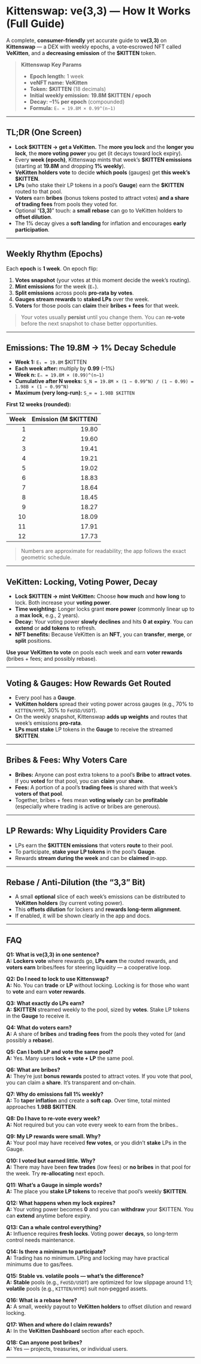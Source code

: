 # Kittenswap: ve(3,3) — How It Works (Full Guide)

A complete, **consumer-friendly** yet accurate guide to **ve(3,3)** on **Kittenswap** — a DEX with weekly epochs, a vote‑escrowed NFT called **VeKitten**, and a **decreasing emission** of the **$KITTEN** token.

> **Kittenswap Key Params**
>
> - **Epoch length:** 1 week  
> - **veNFT name:** **VeKitten**  
> - **Token:** **$KITTEN** (18 decimals)  
> - **Initial weekly emission:** **19.8M $KITTEN / epoch**  
> - **Decay:** **–1% per epoch** (compounded)  
> - **Formula:** `Eₙ = 19.8M × 0.99^(n−1)`

---

## TL;DR (One Screen)

- **Lock $KITTEN → get a VeKitten.** The **more you lock** and the **longer you lock**, the **more voting power** you get (it decays toward lock expiry).
- Every **week (epoch)**, Kittenswap mints that week’s **$KITTEN emissions** (starting at **19.8M** and dropping **1% weekly**).
- **VeKitten holders vote** to decide **which pools** (gauges) get **this week’s $KITTEN**.  
- **LPs** (who stake their LP tokens in a pool’s **Gauge**) earn the **$KITTEN** routed to that pool.  
- **Voters** earn **bribes** (bonus tokens posted to attract votes) **and a share of trading fees** from pools they voted for.  
- Optional “**(3,3)**” touch: a **small rebase** can go to VeKitten holders to **offset dilution**.
- The 1% decay gives a **soft landing** for inflation and encourages **early participation**.

---

## Weekly Rhythm (Epochs)

Each **epoch** is **1 week**. On epoch flip:

1. **Votes snapshot** (your votes at this moment decide the week’s routing).  
2. **Mint emissions** for the week (`Eₙ`).  
3. **Split emissions** across pools **pro‑rata by votes**.  
4. **Gauges stream rewards** to **staked LPs** over the week.  
5. **Voters** for those pools can **claim** their **bribes + fees** for that week.

> Your votes usually **persist** until you change them. You can **re‑vote** before the next snapshot to chase better opportunities.

---

## Emissions: The 19.8M → 1% Decay Schedule

- **Week 1:** `E₁ = 19.8M` $KITTEN  
- **Each week after:** multiply by **0.99** (–1%)  
- **Week n:** `Eₙ = 19.8M × (0.99)^(n−1)`  
- **Cumulative after N weeks:** `S_N = 19.8M × (1 − 0.99^N) / (1 − 0.99) = 1.98B × (1 − 0.99^N)`  
- **Maximum (very long‑run):** `S_∞ = 1.98B $KITTEN`

**First 12 weeks (rounded):**

| Week | Emission (M $KITTEN) |
|---:|---:|
| 1 | 19.80 |
| 2 | 19.60 |
| 3 | 19.41 |
| 4 | 19.21 |
| 5 | 19.02 |
| 6 | 18.83 |
| 7 | 18.64 |
| 8 | 18.45 |
| 9 | 18.27 |
| 10 | 18.09 |
| 11 | 17.91 |
| 12 | 17.73 |

> Numbers are approximate for readability; the app follows the exact geometric schedule.

---

## VeKitten: Locking, Voting Power, Decay

- **Lock $KITTEN → mint VeKitten:** Choose **how much** and **how long** to lock. Both increase your **voting power**.  
- **Time weighting:** Longer locks grant **more power** (commonly linear up to a **max lock**, e.g., 2 years).  
- **Decay:** Your voting power **slowly declines** and hits **0 at expiry**. You can **extend** or **add tokens** to refresh.  
- **NFT benefits:** Because VeKitten is an **NFT**, you can **transfer**, **merge**, or **split** positions.

**Use your VeKitten to vote** on pools each week and earn **voter rewards** (bribes + fees; and possibly rebase).

---

## Voting & Gauges: How Rewards Get Routed

- Every pool has a **Gauge**.  
- **VeKitten holders** spread their voting power across gauges (e.g., 70% to `KITTEN/HYPE`, 30% to `FeUSD/USDT`).  
- On the weekly snapshot, Kittenswap **adds up weights** and routes that week’s emissions **pro‑rata**.  
- **LPs must stake** LP tokens in the **Gauge** to receive the streamed **$KITTEN**.

---

## Bribes & Fees: Why Voters Care

- **Bribes:** Anyone can post extra tokens to a pool’s **Bribe** to **attract votes**. If you **voted** for that pool, you can **claim** your **share**.  
- **Fees:** A portion of a pool’s **trading fees** is shared with that week’s **voters of that pool**.  
- Together, bribes + fees mean **voting wisely** can be **profitable** (especially where trading is active or bribes are generous).

---

## LP Rewards: Why Liquidity Providers Care

- LPs earn the **$KITTEN emissions** that voters **route** to their pool.  
- To participate, **stake your LP tokens** in the pool’s **Gauge**.  
- Rewards **stream during the week** and can be **claimed** in‑app.

---

## Rebase / Anti‑Dilution (the “3,3” Bit)

- A small **optional** slice of each week’s emissions can be distributed to **VeKitten holders** (by current voting power).  
- This **offsets dilution** for lockers and **rewards long‑term alignment**.  
- If enabled, it will be shown clearly in the app and docs.

---

## FAQ 

**Q1: What is ve(3,3) in one sentence?**  
**A:** **Lockers vote** where rewards go, **LPs earn** the routed rewards, and **voters earn** bribes/fees for steering liquidity — a cooperative loop.

**Q2: Do I need to lock to use Kittenswap?**  
**A:** No. You can **trade** or **LP** without locking. Locking is for those who want to **vote** and earn **voter rewards**.

**Q3: What exactly do LPs earn?**  
**A:** **$KITTEN** streamed weekly to the pool, sized by **votes**. Stake LP tokens in the **Gauge** to receive it.

**Q4: What do voters earn?**  
**A:** A share of **bribes** and **trading fees** from the pools they voted for (and possibly a **rebase**).

**Q5: Can I both LP and vote the same pool?**  
**A:** Yes. Many users **lock + vote + LP** the same pool.

**Q6: What are bribes?**  
**A:** They’re just **bonus rewards** posted to attract votes. If you vote that pool, you can claim a **share**. It’s transparent and on‑chain.

**Q7: Why do emissions fall 1% weekly?**  
**A:** To **taper inflation** and create a **soft cap**. Over time, total minted approaches **1.98B $KITTEN**.

**Q8: Do I have to re‑vote every week?**  
**A:** Not required but you can vote every week to earn from the bribes..

**Q9: My LP rewards were small. Why?**  
**A:** Your pool may have received **few votes**, or you didn’t **stake** LPs in the Gauge.

**Q10: I voted but earned little. Why?**  
**A:** There may have been **few trades** (low fees) or **no bribes** in that pool for the week. Try **re‑allocating** next epoch.

**Q11: What’s a Gauge in simple words?**  
**A:** The place you **stake LP tokens** to receive that pool’s weekly **$KITTEN**.

**Q12: What happens when my lock expires?**  
**A:** Your voting power becomes **0** and you can **withdraw** your $KITTEN. You can **extend** anytime before expiry.

**Q13: Can a whale control everything?**  
**A:** Influence requires **fresh locks**. Voting power **decays**, so long‑term control needs maintenance.

**Q14: Is there a minimum to participate?**  
**A:** Trading has no minimum. LPing and locking may have practical minimums due to gas/fees.

**Q15: Stable vs. volatile pools — what’s the difference?**  
**A:** **Stable** pools (e.g., `FeUSD/USDT`) are optimized for low slippage around 1:1; **volatile** pools (e.g., `KITTEN/HYPE`) suit non‑pegged assets.

**Q16: What is a rebase here?**  
**A:** A small, weekly payout to **VeKitten holders** to offset dilution and reward locking.

**Q17: When and where do I claim rewards?**  
**A:** In the **VeKitten Dashboard** section after each epoch.

**Q18: Can anyone post bribes?**  
**A:** Yes — projects, treasuries, or individual users.


---

